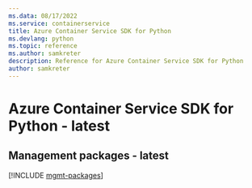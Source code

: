 ```yaml
---
ms.data: 08/17/2022
ms.service: containerservice
title: Azure Container Service SDK for Python
ms.devlang: python
ms.topic: reference
ms.author: samkreter
description: Reference for Azure Container Service SDK for Python
author: samkreter
---
```

# Azure Container Service SDK for Python - latest

## Management packages - latest
[!INCLUDE [mgmt-packages](container-service-mgmt-index.md)]